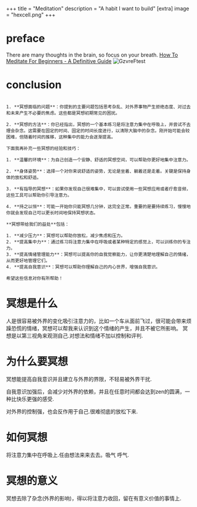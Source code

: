 +++
title = "Meditation"
description = "A habit I want to build"
[extra]
image = "hexcell.png"
+++

# preface

There are many thoughts in the brain, so focus on your breath.
[How To Meditate For Beginners - A Definitive Guide](https://www.youtube.com/watch?v=mMMerxh_12U)
![GzvreFtest](https://cdn.jsdelivr.net/gh/h3x311/upic@main/LC3/2023/GzvreFtest.png)

# conclusion

``` 当然，我根据你的描述来概括一下：

1. **冥想面临的问题**：你提到的主要问题包括思考杂乱、对外界事物产生拒绝态度、对过去和未来产生不必要的焦虑。这些都是冥想初期常见的困扰。

2. **冥想的方法**：你已经指出，冥想的一个基本练习是将注意力集中在呼吸上，并尝试不去理会杂念。这需要在固定的时间、固定的时间长度进行，以清除大脑中的杂念。刚开始可能会较困难，但随着时间的推移，这种集中的能力会逐渐提高。

下面我再补充一些冥想的经验和技巧：

1. **温馨的环境**：为自己创造一个安静、舒适的冥想空间，可以帮助你更好地集中注意力。

2. **身体姿势**：选择一个对你来说舒适的姿势，无论是坐着、躺着还是走着。关键是保持身体的放松和舒适。

3. **有指导的冥想**：如果你发现自己很难集中，可以尝试使用一些冥想应用或者疗愈音频，这些工具可以帮助你引导注意力。

4. **持之以恒**：可能一开始你只能冥想几分钟，这完全正常。重要的是要持续练习，慢慢地你就会发现自己可以更长时间地保持冥想状态。

**冥想带给我们的益处**包括：

1. **减少压力**：冥想可以帮助你放松，减少焦虑和压力。
2. **提高集中力**：通过练习将注意力集中在呼吸或者某种特定的感觉上，可以训练你的专注力。
3. **提高情绪管理能力**：冥想可以提高你的自我觉察能力，让你更清楚地理解自己的情绪，从而更好地管理它们。
4. **提高自我意识**：冥想可以帮助你理解自己的内心世界，增强自我意识。

希望这些信息对你有所帮助！

```


# 冥想是什么

人是很容易被外界的变化吸引注意力的，比如一个车从面前飞过，很可能会带来烦躁恐慌的情绪，冥想可以帮我来认识到这个情绪的产生，并且不被它所影响。
冥想是以第三视角来观测自己.对想法和情绪不加以控制和评判.

# 为什么要冥想

冥想能提高自我意识并且建立与外界的界限，不轻易被外界干扰.

自我意识加强后，会减少对外界的依赖，并且在任意时间都会达到zen的圆满，一种比快乐更强的感受.

对外界的控制强，也会反作用于自己.很难彻底的放松下来.

# 如何冥想

将注意力集中在呼吸上.任由想法来来去去。吸气 呼气.

# 冥想的意义

冥想去除了杂念(外界的影响)，得以将注意力收回，留在有意义价值的事情上.




